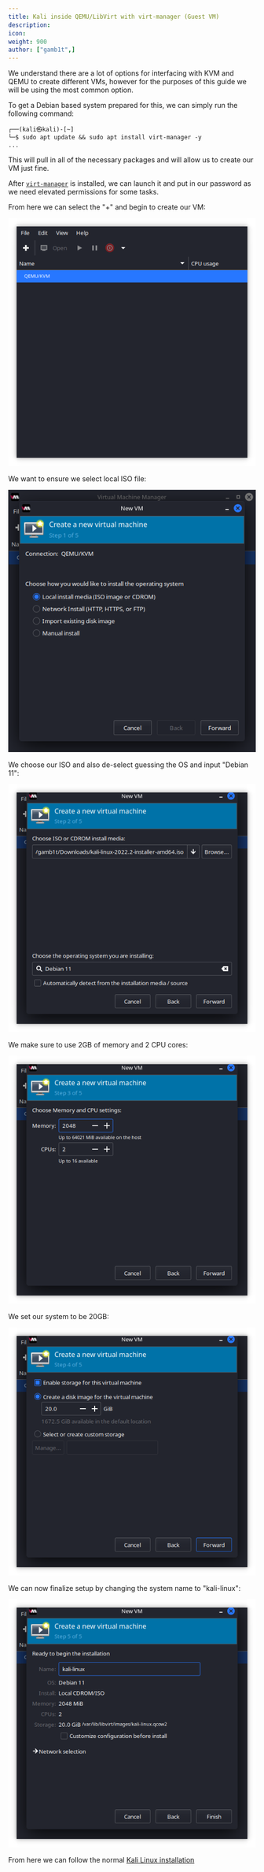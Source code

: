 ```yaml
---
title: Kali inside QEMU/LibVirt with virt-manager (Guest VM)
description:
icon:
weight: 900
author: ["gamb1t",]
---
```


We understand there are a lot of options for interfacing with KVM and QEMU to create different VMs, however for the purposes of this guide we will be using the most common option.

To get a Debian based system prepared for this, we can simply run the following command:

```console
┌──(kali㉿kali)-[~]
└─$ sudo apt update && sudo apt install virt-manager -y
...
```

This will pull in all of the necessary packages and will allow us to create our VM just fine.

After [`virt-manager`](https://manpages.debian.org/bullseye/virt-manager/virt-manager.1.en.html) is installed, we can launch it and put in our password as we need elevated permissions for some tasks.

From here we can select the "+" and begin to create our VM:

![](libvirt-1.png)

We want to ensure we select local ISO file:

![](libvirt-2.png)

We choose our ISO and also de-select guessing the OS and input "Debian 11":

![](libvirt-3.png)

We make sure to use 2GB of memory and 2 CPU cores:

![](libvirt-4.png)

We set our system to be 20GB:

![](libvirt-5.png)

We can now finalize setup by changing the system name to "kali-linux":

![](libvirt-6.png)

From here we can follow the normal [Kali Linux installation](/docs/installation/hard-disk-install/)